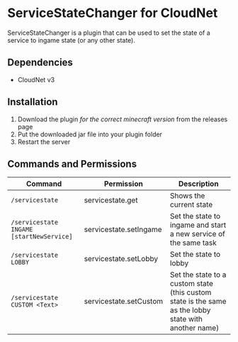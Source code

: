 # ServiceStateChanger for CloudNet
ServiceStateChanger is a plugin that can be used to set the state of a service to ingame state (or any other state).
## Dependencies
- CloudNet v3
## Installation
1. Download the plugin *for the correct minecraft version* from the releases page
2. Put the downloaded jar file into your plugin folder
3. Restart the server
## Commands and Permissions
| Command | Permission | Description |
|--|--|--|
| `/servicestate` | servicestate.get | Shows the current state |
| `/servicestate INGAME [startNewService]` | servicestate.setIngame | Set the state to ingame and start a new service of the same task |
| `/servicestate LOBBY` | servicestate.setLobby | Set the state to lobby |
| `/servicestate CUSTOM <Text>` | servicestate.setCustom | Set the state to a custom state (this custom state is the same as the lobby state with another name) |
